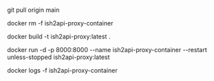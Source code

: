 git pull origin main

docker rm -f ish2api-proxy-container

docker build -t ish2api-proxy:latest .

docker run -d -p 8000:8000 --name ish2api-proxy-container --restart unless-stopped ish2api-proxy:latest



docker logs -f ish2api-proxy-container

